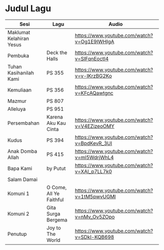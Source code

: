 # Judul Lagu

| Sesi                     | Lagu                    | Audio                                       |
| ------------------------ | ----------------------- | ------------------------------------------- |
| Maklumat Kelahiran Yesus |                         | https://www.youtube.com/watch?v=Og1E9IWHIgA |
| Pembuka                  | Deck the Halls          | https://www.youtube.com/watch?v=SIFqnEoctI4 |
| Tuhan Kasihanilah Kami   | PS 355                  | https://www.youtube.com/watch?v=v-IKrzBG2Ko |
| Kemuliaan                | PS 356                  | https://www.youtube.com/watch?v=KFcAQawtgnc |
| Mazmur                   | PS 807                  |                                             |
| Alleluya                 | PS 951                  |                                             |
| Persembahan              | Karena Aku Kau Cinta    | https://www.youtube.com/watch?v=V4EZizeoOMY |
| Kudus                    | PS 394                  | https://www.youtube.com/watch?v=BpdKevR_3UI |
| Anak Domba Allah         | PS 415                  | https://www.youtube.com/watch?v=ml5WdrjWhL4 |
| Bapa Kami                | by Putut                | https://www.youtube.com/watch?v=XAI_p7LL7k0 |
| Salam Damai              |                         |                                             |
| Komuni 1                 | O Come, All Ye Faithful | https://www.youtube.com/watch?v=1tM5pwvUGMI |
| Komuni 2                 | Gita Surga Bergema      | https://www.youtube.com/watch?v=nMv_Ov5ZOpo |
| Penutup                  | Joy to The World        | https://www.youtube.com/watch?v=SDkl-KQB698 |
